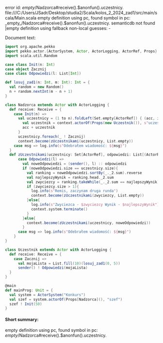 error id: _empty_/Nadzorca#receive().$anonfun().uczestnicy.
file:///C:/Users/JSadr/Desktop/studia2/Scala/kolos_2_2024_zad1/src/main/scala/Main.scala
empty definition using pc, found symbol in pc: _empty_/Nadzorca#receive().$anonfun().uczestnicy.
semanticdb not found
|empty definition using fallback
non-local guesses:
	 -

Document text:

```scala
import org.apache.pekko
import pekko.actor.{ActorSystem, Actor, ActorLogging, ActorRef, Props}
import scala.util.Random

case class Init(n: Int)
case object Zacznij
case class Odpowiedzi(l: List[Int])

def losuj_zad1(n: Int, m: Int): Int = {
  val random = new Random()
  n + random.nextInt(m - n + 1)
}

class Nadzorca extends Actor with ActorLogging {
  def receive: Receive = {
    case Init(n) =>
      val uczestnicy = (1 to n).foldLeft(Set.empty[ActorRef]) { (acc, i) =>
        val uczestnik = context.actorOf(Props(new Uczestnik()), s"uczestnik-$i")
        acc + uczestnik
      }
      uczestnicy.foreach(_ ! Zacznij)
      context.become(zUczestnikami(uczestnicy, List.empty))
    case msg => log.info(s"Odebrałem wiadomość: ${msg}")
  }
  def zUczestnikami(uczestnicy: Set[ActorRef], odpowiedzi: List[(ActorRef, List[Int])]): Receive = {
      case Odpowiedzi(l) =>
        val noweOdpowiedzi = (sender(), l) :: odpowiedzi
        if (noweOdpowiedzi.size == uczestnicy.size){
          val ranking = noweOdpowiedzi.sortBy(_._2.sum).reverse
          val najlepszyWynik = ranking.head._2.sum
          val zwyciezcy = ranking.takeWhile(_._2.sum == najlepszyWynik).map(_._1).toSet
          if (zwyciezcy.size > 1){
            log.info(s"Remis, zaczynam druga runda")
            context.become(zUczestnikami(zwyciezcy, List.empty))
          }else{
            log.info(s"Zwyciezca - $zwyciezcy Wynik - $najlepszyWynik")
            context.system.terminate()
          }
        }else{
          context.become(zUczestnikami(uczestnicy, noweOdpowiedzi))
        }
      case msg => log.info(s"Odebrałem wiadomość: ${msg}")
    }
}

class Uczestnik extends Actor with ActorLogging {
  def receive: Receive = {
    case Zacznij =>
      val mojaLista = List.fill(10)(losuj_zad1(0, 5))
      sender() ! Odpowiedzi(mojaLista)
  }
}

@main
def mainProg: Unit = {
  val system = ActorSystem("Konkurs")
  val szef = system.actorOf(Props[Nadzorca](), "szef")
  szef ! Init(50)
}

```

#### Short summary: 

empty definition using pc, found symbol in pc: _empty_/Nadzorca#receive().$anonfun().uczestnicy.
